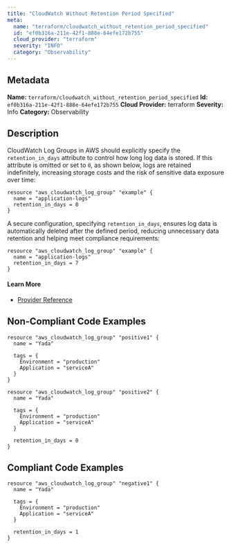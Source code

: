 ```yaml
---
title: "CloudWatch Without Retention Period Specified"
meta:
  name: "terraform/cloudwatch_without_retention_period_specified"
  id: "ef0b316a-211e-42f1-888e-64efe172b755"
  cloud_provider: "terraform"
  severity: "INFO"
  category: "Observability"
---
```

## Metadata
**Name:** `terraform/cloudwatch_without_retention_period_specified`
**Id:** `ef0b316a-211e-42f1-888e-64efe172b755`
**Cloud Provider:** terraform
**Severity:** Info
**Category:** Observability
## Description
CloudWatch Log Groups in AWS should explicitly specify the `retention_in_days` attribute to control how long log data is stored. If this attribute is omitted or set to `0`, as shown below, logs are retained indefinitely, increasing storage costs and the risk of sensitive data exposure over time:

```
resource "aws_cloudwatch_log_group" "example" {
  name = "application-logs"
  retention_in_days = 0
}
```

A secure configuration, specifying `retention_in_days`, ensures log data is automatically deleted after the defined period, reducing unnecessary data retention and helping meet compliance requirements:

```
resource "aws_cloudwatch_log_group" "example" {
  name = "application-logs"
  retention_in_days = 7
}
```


#### Learn More

 - [Provider Reference](https://registry.terraform.io/providers/hashicorp/aws/latest/docs/resources/cloudwatch_log_group)

## Non-Compliant Code Examples
```aws
resource "aws_cloudwatch_log_group" "positive1" {
  name = "Yada"

  tags = {
    Environment = "production"
    Application = "serviceA"
  }
}

resource "aws_cloudwatch_log_group" "positive2" {
  name = "Yada"

  tags = {
    Environment = "production"
    Application = "serviceA"
  }

  retention_in_days = 0
}

```

## Compliant Code Examples
```aws
resource "aws_cloudwatch_log_group" "negative1" {
  name = "Yada"

  tags = {
    Environment = "production"
    Application = "serviceA"
  }

  retention_in_days = 1
}

```
